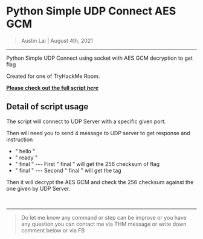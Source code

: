 # Python Simple UDP Connect AES GCM

> Austin Lai | August 4th, 2021

---

<!-- Description -->

Python Simple UDP Connect using socket with AES GCM decryption to get flag

Created for one of TryHackMe Room.

**[Please check out the full script _here_](https://github.com/austin-lai/Python-Simple-UDP-Connect-AES-GCM/blob/main/python-connect-udp-aes-gcm-get-flag.py)**

<!-- /Description -->

## Detail of script usage

The script will connect to UDP Server with a specific given port.

Then will need you to send 4 message to UDP server to get response and instruction

- " hello "
- " ready "
- " final " --- First " final " will get the 256 checksum of flag
- " final " --- Second " final " will get the tag

Then it will decrypt the AES GCM and check the 256 checksum against the one given by UDP Server.

<br />

---

> Do let me know any command or step can be improve or you have any question you can contact me via THM message or write down comment below or via FB
